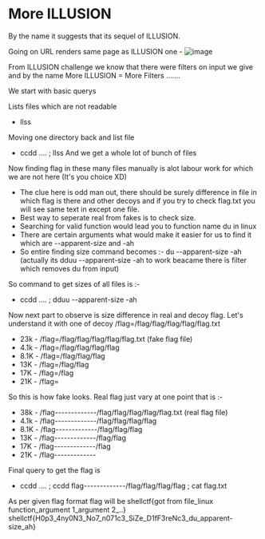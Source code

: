 # More ILLUSION

By the name it suggests that its sequel of ILLUSION.

Going on URL renders same page as ILLUSION one -
![image](https://user-images.githubusercontent.com/86155751/183234961-d12abafe-3e56-4718-ba02-a03169dcc713.png)

From ILLUSION challenge we know that there were filters on input we give and by the name More ILLUSION = More Filters .......

We start with basic querys

Lists files which are not readable
- llss

Moving one directory back and list file 
- ccdd .... ; llss
And we get a whole lot of bunch of files

Now finding flag in these many files manually is alot labour work for which we are not here (It's you choice XD)
- The clue here is odd man out, there should be surely difference in file in which flag is there and other decoys and if you try to check flag.txt you will see same text in except one file.
- Best way to seperate real from fakes is to check size.
- Searching for valid function would lead you to function name du in linux
- There are certain arguments what would make it easier for us to find it which are --apparent-size and -ah
- So entire finding size command becomes :- du --apparent-size -ah (actually its dduu --apparent-size -ah to work beacame there is filter which removes du from input)

So command to get sizes of all files is :-
- ccdd .... ; dduu --apparent-size -ah

Now next part to observe is size difference in real and decoy flag.
Let's understand it with one of decoy /flag=/flag/flag/flag/flag/flag.txt

- 23k    - /flag=/flag/flag/flag/flag/flag.txt                 (fake flag file)
- 4.1k   - /flag=/flag/flag/flag/flag
- 8.1K   - /flag=/flag/flag/flag
- 13K    - /flag=/flag/flag
- 17K    - /flag=/flag
- 21K    - /flag=

So this is how fake looks.
Real flag just vary at one point that is :-
- 38k    - /flag-------------/flag/flag/flag/flag/flag.txt     (real flag file)
- 4.1k   - /flag-------------/flag/flag/flag/flag
- 8.1K   - /flag-------------/flag/flag/flag
- 13K    - /flag-------------/flag/flag
- 17K    - /flag-------------/flag
- 21K    - /flag-------------

Final query to get the flag is
- ccdd .... ; ccdd flag-------------/flag/flag/flag/flag ; cat flag.txt

As per given flag format flag will be shellctf{got from file_linux function_argument 1_argument 2_..}
shellctf{H0p3_4ny0N3_No7_n071c3_SiZe_D1fF3reNc3_du_apparent-size_ah}

